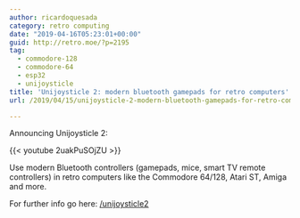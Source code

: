 ```yaml
---
author: ricardoquesada
category: retro computing
date: "2019-04-16T05:23:01+00:00"
guid: http://retro.moe/?p=2195
tag:
  - commodore-128
  - commodore-64
  - esp32
  - unijoysticle
title: 'Unijoysticle 2: modern bluetooth gamepads for retro computers'
url: /2019/04/15/unijoysticle-2-modern-bluetooth-gamepads-for-retro-computers/

---
```

Announcing Unijoysticle 2:

{{< youtube 2uakPuSOjZU >}}

Use modern Bluetooth controllers (gamepads, mice, smart TV remote controllers) in retro computers like the Commodore 64/128, Atari ST, Amiga and more.

For further info go here: [/unijoysticle2](/unijoysticle2)
